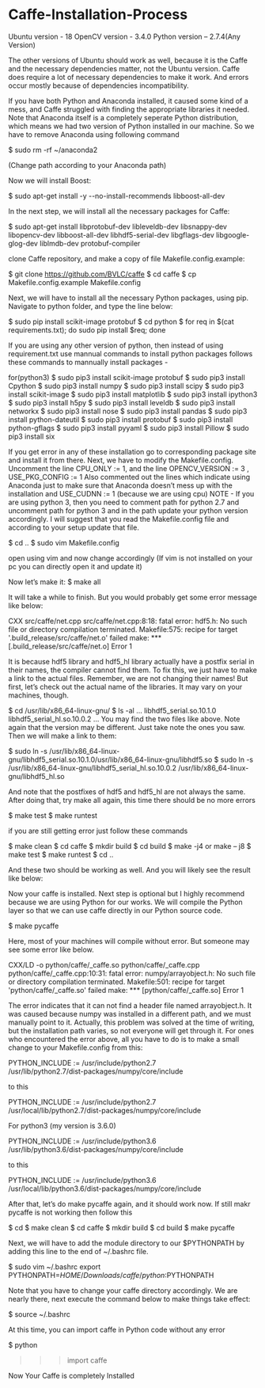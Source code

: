 # Caffe-Installation-Process

Ubuntu version - 18
OpenCV version - 3.4.0
Python version – 2.7.4(Any Version)

The other versions of Ubuntu should work as well, because it is the Caffe and the necessary dependencies matter, not the Ubuntu version.
Caffe does require a lot of necessary dependencies to make it work. And errors occur mostly because of dependencies incompatibility.

If you have both Python and Anaconda installed, it caused some kind of a mess, and Caffe struggled with finding the appropriate libraries it needed. Note that Anaconda itself is a completely seperate Python distribution, which means we had two version of Python installed in our machine.
So we have to remove Anaconda using following command 

$ sudo rm -rf ~/anaconda2

(Change path according to your Anaconda path) 

Now we will install Boost:

$ sudo apt-get install -y --no-install-recommends libboost-all-dev

In the next step, we will install all the necessary packages for Caffe:

$ sudo apt-get install libprotobuf-dev libleveldb-dev libsnappy-dev libopencv-dev libboost-all-dev libhdf5-serial-dev libgflags-dev libgoogle-glog-dev liblmdb-dev protobuf-compiler

clone Caffe repository, and make a copy of file Makefile.config.example:

$ git clone https://github.com/BVLC/caffe
$ cd caffe
$ cp Makefile.config.example Makefile.config

Next, we will have to install all the necessary Python packages, using pip. Navigate to python folder, and type the line below:

$ sudo pip install scikit-image protobuf
$ cd python
$ for req in $(cat requirements.txt); do sudo pip install $req; done

If you are using any other version of python, then instead of using requirement.txt use mannual commands to install python packages 
follows these commands to mannually install packages -

for(python3)
$ sudo pip3 install scikit-image protobuf
$ sudo pip3 install Cpython
$ sudo pip3 install numpy
$ sudo pip3 install scipy
$ sudo pip3 install scikit-image
$ sudo pip3 install matplotlib
$ sudo pip3 install ipython3
$ sudo pip3 install h5py
$ sudo pip3 install leveldb
$ sudo pip3 install networkx
$ sudo pip3 install nose
$ sudo pip3 install pandas
$ sudo pip3 install python-dateutil
$ sudo pip3 install protobuf
$ sudo pip3 install python-gflags
$ sudo pip3 install pyyaml
$ sudo pip3 install Pillow
$ sudo pip3 install six

If you get error in any of these installation go to corresponding package site and install it from there.
Next, we have to modify the Makefile.config. 
Uncomment the line CPU_ONLY := 1, and the line OPENCV_VERSION := 3 , USE_PKG_CONFIG := 1
Also commented out the lines which indicate using Anaconda just to make sure that Anaconda doesn’t mess up with the installation and USE_CUDNN := 1 (because we are using cpu)
NOTE - 
If you are using python 3, then you need to comment path for python 2.7 and uncomment path for python 3 and in the path update your python version accordingly. I will suggest that you read the Makefile.config file and according to your setup update that file.

$ cd ..
$ sudo vim Makefile.config
 
open using vim and now change accordingly (If vim is not installed on your pc you can directly open it and update it)

Now let’s make it:
$ make all

It will take a while to finish. But you would probably get some error message like below:

CXX src/caffe/net.cpp
src/caffe/net.cpp:8:18: fatal error: hdf5.h: No such file or directory
compilation terminated.
Makefile:575: recipe for target '.build_release/src/caffe/net.o' failed
make: *** [.build_release/src/caffe/net.o] Error 1

It is because hdf5 library and hdf5_hl library actually have a postfix serial in their names, the compiler cannot find them. To fix this, we just have to make a link to the actual files. Remember, we are not changing their names!
But first, let’s check out the actual name of the libraries. It may vary on your machines, though.

$ cd /usr/lib/x86_64-linux-gnu/
$ ls -al
...
libhdf5_serial.so.10.1.0
libhdf5_serial_hl.so.10.0.2
...
You may find the two files like above. Note again that the version may be different. Just take note the ones you saw. Then we will make a link to them:

$ sudo ln -s /usr/lib/x86_64-linux-gnu/libhdf5_serial.so.10.1.0/usr/lib/x86_64-linux-gnu/libhdf5.so
$ sudo ln -s /usr/lib/x86_64-linux-gnu/libhdf5_serial_hl.so.10.0.2 /usr/lib/x86_64-linux-gnu/libhdf5_hl.so

And note that the postfixes of hdf5 and hdf5_hl are not always the same.
After doing that, try make all again, this time there should be no more errors

$ make test
$ make runtest

if you are still getting error just follow these commands

$ make clean
$ cd caffe
$ mkdir build
$ cd build
$ make -j4 or make – j8
$ make test 
$ make runtest
$ cd ..

And these two should be working as well. And you will likely see the result like below:

Now your caffe is installed.
Next step is optional but I highly recommend because we are using Python for our works. We will compile the Python layer so that we can use caffe directly in our Python source code.

$ make pycaffe

Here, most of your machines will compile without error. But someone may see some error like below.

CXX/LD -o python/caffe/_caffe.so python/caffe/_caffe.cpp
python/caffe/_caffe.cpp:10:31: fatal error: numpy/arrayobject.h: No such file or directory
compilation terminated.
Makefile:501: recipe for target 'python/caffe/_caffe.so' failed
make: *** [python/caffe/_caffe.so] Error 1

The error indicates that it can not find a header file named arrayobject.h. It was caused because numpy was installed in a different path, and we must manually point to it. Actually, this problem was solved at the time of writing, but the installation path varies, so not everyone will get through it. For ones who encountered the error above, all you have to do is to make a small change to your Makefile.config from this:

PYTHON_INCLUDE := /usr/include/python2.7 \
/usr/lib/python2.7/dist-packages/numpy/core/include

to this 

PYTHON_INCLUDE := /usr/include/python2.7 \
/usr/local/lib/python2.7/dist-packages/numpy/core/include

For python3 (my version is 3.6.0)

PYTHON_INCLUDE := /usr/include/python3.6 \
/usr/lib/python3.6/dist-packages/numpy/core/include

to this

PYTHON_INCLUDE := /usr/include/python3.6 \
/usr/local/lib/python3.6/dist-packages/numpy/core/include

After that, let’s do make pycaffe again, and it should work now.
If still makr pycaffe is not working then follow this

$ cd 
$ make clean
$ cd caffe
$ mkdir build 
$ cd build
$ make pycaffe

Next, we will have to add the module directory to our $PYTHONPATH by adding this line to the end of ~/.bashrc file.

$ sudo vim ~/.bashrc
export PYTHONPATH=$HOME/Downloads/caffe/python:$PYTHONPATH

Note that you have to change your caffe directory accordingly. We are nearly there, next execute the command below to make things take effect:

$ source ~/.bashrc

At this time, you can import caffe in Python code without any error

$ python
>>> import caffe
>>>
Now Your Caffe is completely Installed
